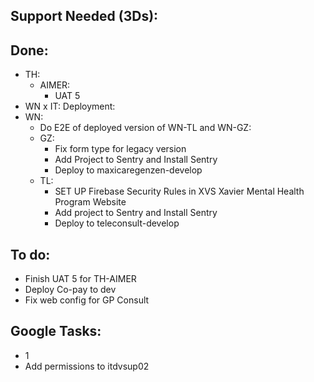 ## Support Needed (3Ds):
## Done:
  - TH:
    - AIMER:
      - UAT 5
  - WN x IT: Deployment:
  - WN:
    - Do E2E of deployed version of WN-TL and WN-GZ:
    - GZ:
      - Fix form type for legacy version
      - Add Project to Sentry and Install Sentry
      - Deploy to maxicaregenzen-develop
    - TL:
      - SET UP Firebase Security Rules in XVS Xavier Mental Health Program Website
      - Add project to Sentry and Install Sentry
      - Deploy to teleconsult-develop
## To do:
  - Finish UAT 5 for TH-AIMER
  - Deploy Co-pay to dev
  - Fix web config for GP Consult 
## Google Tasks:
  - 1
  - Add permissions to itdvsup02